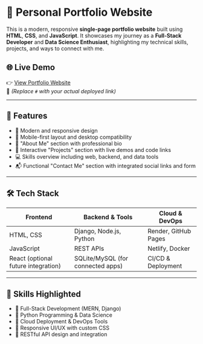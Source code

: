 # 💼 Personal Portfolio Website

This is a modern, responsive **single-page portfolio website** built using **HTML**, **CSS**, and **JavaScript**. It showcases my journey as a **Full-Stack Developer** and **Data Science Enthusiast**, highlighting my technical skills, projects, and ways to connect with me.

## 🌐 Live Demo

👉 [View Portfolio Website](#)  
🔗 *(Replace `#` with your actual deployed link)*

---

## 📌 Features

- 🎨 Modern and responsive design
- 📱 Mobile-first layout and desktop compatibility
- 👤 "About Me" section with professional bio
- 🧩 Interactive "Projects" section with live demos and code links
- 💻 Skills overview including web, backend, and data tools
- 📬 Functional "Contact Me" section with integrated social links and form

---

## 🛠️ Tech Stack

| Frontend      | Backend & Tools             | Cloud & DevOps        |
|---------------|-----------------------------|------------------------|
| HTML, CSS     | Django, Node.js, Python     | Render, GitHub Pages   |
| JavaScript    | REST APIs                   | Netlify, Docker        |
| React (optional future integration) | SQLite/MySQL (for connected apps) | CI/CD & Deployment |

---

## 🧠 Skills Highlighted

- 🔹 Full-Stack Development (MERN, Django)
- 🔹 Python Programming & Data Science
- 🔹 Cloud Deployment & DevOps Tools
- 🔹 Responsive UI/UX with custom CSS
- 🔹 RESTful API design and integration

